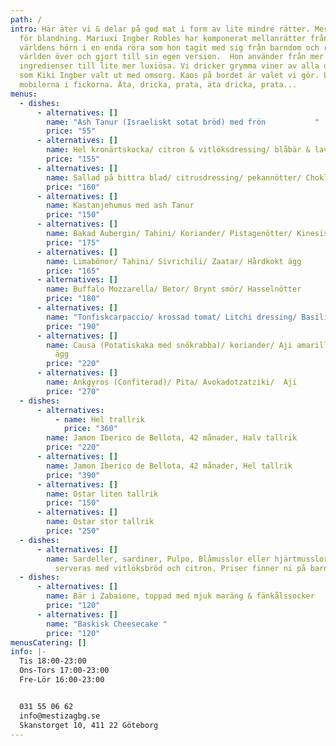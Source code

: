 ```yaml
---
path: /
intro: Här äter vi & delar på god mat i form av lite mindre rätter. Mestiza står
  för blandning. Mariuxi Ingber Robles har komponerat mellanrätter från alla
  världens hörn i en enda röra som hon tagit med sig från barndom och resor
  världen över och gjort till sin egen version.  Hon använder från mer enkla
  ingredienser till lite mer luxiösa. Vi dricker grymma viner av alla dess slag,
  som Kiki Ingber valt ut med omsorg. Kaos på bordet är valet vi gör. Lämna
  mobilerna i fickorna. Äta, dricka, prata, äta dricka, prata...
menus:
  - dishes:
      - alternatives: []
        name: "Ash Tanur (Israeliskt sotat bröd) med frön           "
        price: "55"
      - alternatives: []
        name: Hel kronärtskocka/ citron & vitlöksdressing/ blåbär & lavendelmajo
        price: "155"
      - alternatives: []
        name: Sallad på bittra blad/ citrusdressing/ pekannötter/ Chokladapesin
        price: "160"
      - alternatives: []
        name: Kastanjehumus med ash Tanur
        price: "150"
      - alternatives: []
        name: Bakad Aubergin/ Tahini/ Koriander/ Pistagenötter/ Kinesisk Chili
        price: "175"
      - alternatives: []
        name: Limabönor/ Tahini/ Sivrichili/ Zaatar/ Hårdkokt ägg
        price: "165"
      - alternatives: []
        name: Buffalo Mozzarella/ Betor/ Brynt smör/ Hasselnötter
        price: "180"
      - alternatives: []
        name: "Tonfiskcarpaccio/ krossad tomat/ Litchi dressing/ Basilikaolja/ Oliver "
        price: "190"
      - alternatives: []
        name: Causa (Potatiskaka med snökrabba)/ koriander/ Aji amarillomajo/ pocherat
          ägg
        price: "220"
      - alternatives: []
        name: Ankgyros (Confiterad)/ Pita/ Avokadotzatziki/  Aji
        price: "270"
  - dishes:
      - alternatives:
          - name: Hel trallrik
            price: "360"
        name: Jamon Iberico de Bellota, 42 månader, Halv tallrik
        price: "220"
      - alternatives: []
        name: Jamon Iberico de Bellota, 42 månader, Hel tallrik
        price: "390"
      - alternatives: []
        name: Ostar liten tallrik
        price: "150"
      - alternatives: []
        name: Ostar stor tallrik
        price: "250"
  - dishes:
      - alternatives: []
        name: Sardeller, sardiner, Pulpo, Blåmusslor eller hjärtmusslor mm. i konserver,
          serveras med vitlöksbröd och citron. Priser finner ni på bardisken.
  - dishes:
      - alternatives: []
        name: Bär i Zabaione, toppad med mjuk maräng & fänkålssocker
        price: "120"
      - alternatives: []
        name: "Baskisk Cheesecake "
        price: "120"
menusCatering: []
info: |-
  Tis 18:00-23:00
  Ons-Tors 17:00-23:00
  Fre-Lör 16:00-23:00 


  031 55 06 62
  info@mestizagbg.se
  Skanstorget 10, 411 22 Göteborg
---
```

